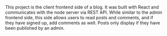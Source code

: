 This project is the client frontend side of a blog. It was built with React and communicates with the node server via REST API. While similar to the admin frontend side, this side allows users to read posts and comments, and if they have signed up, add comments as well. Posts only display if they have been published by an admin.
